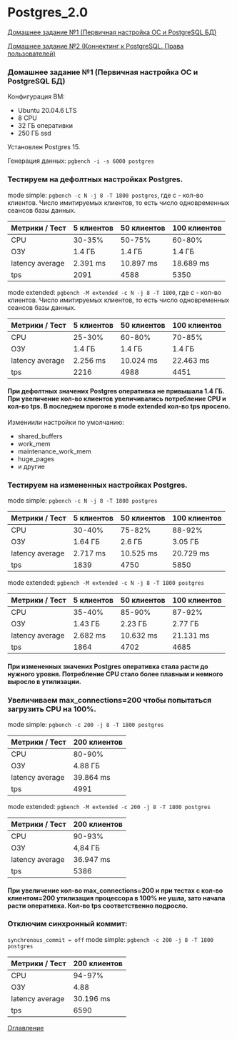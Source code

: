 # Postgres_2.0
<a id="contents"></a>
[Домашнее задание №1 (Первичная настройка ОС и PostgreSQL БД)](#1)

[Домашнее задание №2 (Коннектинг к PostgreSQL. Права пользователей)](#2)
<a id="1">
### Домашнее задание №1 (Первичная настройка ОС и PostgreSQL БД)
Конфигурация ВМ:
 - Ubuntu 20.04.6 LTS
 - 8 CPU
 - 32 ГБ оперативки
 - 250 ГБ ssd

Установлен Postgres 15.

Генерация данных:
`pgbench -i -s 6000 postgres`

### Тестируем на дефолтных настройках Postgres.

mode simple: `pgbench -c N -j 8 -T 1800 postgres`, где с - кол-во клиентов. Число имитируемых клиентов, то есть число одновременных сеансов базы данных.

| Метрики / Тест | 5 клиентов | 50 клиентов | 100 клиентов | 
| ----------- | ----------- | ----------- | ----------- |
| CPU    | 30-35% | 50-75% | 60-80% |
| ОЗУ    | 1.4 ГБ | 1.4 ГБ  | 1.4 ГБ |
| latency average    | 2.391 ms  | 10.897 ms  | 18.689 ms |
| tps    | 2091  | 4588   | 5350   |

mode extended: `pgbench -M extended -c N -j 8 -T 1800`, где с - кол-во клиентов. Число имитируемых клиентов, то есть число одновременных сеансов базы данных.

| Метрики / Тест | 5 клиентов | 50 клиентов | 100 клиентов | 
| ----------- | ----------- | ----------- | ----------- |
| CPU    | 25-30% | 60-80% | 70-85% |
| ОЗУ    | 1.4 ГБ | 1.4 ГБ  | 1.4 ГБ |
| latency average    | 2.256 ms  | 10.024 ms  | 22.463 ms |
| tps    | 2216  | 4988   | 4451  |

#### При дефолтных значених Postgres оперативка не привышала 1.4 ГБ. При увеличение кол-во клиентов увеличивались потребление CPU и кол-во tps. В последнем прогоне в mode extended кол-во tps просело.

Измениили настройки по умолчанию:
 - shared_buffers
 - work_mem
 - maintenance_work_mem
 - huge_pages
 - и другие

### Тестируем на измененных настройках Postgres.

mode simple: `pgbench -c N -j 8 -T 1800 postgres`

| Метрики / Тест | 5 клиентов | 50 клиентов | 100 клиентов | 
| ----------- | ----------- | ----------- | ----------- |
| CPU    | 30-40% | 75-82% | 88-92% |
| ОЗУ    | 1.64 ГБ | 2.6 ГБ  | 3.05 ГБ |
| latency average    | 2.717 ms  | 10.525 ms  | 20.729 ms |
| tps    | 1839  | 4750   | 5850   |

mode extended: `pgbench -M extended -c N -j 8 -T 1800 postgres`

| Метрики / Тест | 5 клиентов | 50 клиентов | 100 клиентов | 
| ----------- | ----------- | ----------- | ----------- |
| CPU    | 35-40% | 85-90% | 87-92% |
| ОЗУ    | 1.43 ГБ | 2.23 ГБ  | 2.77 ГБ |
| latency average    | 2.682 ms  | 10.632 ms  | 21.131 ms |
| tps    | 1864  | 4702   | 4685   |

#### При измененных значених Postgres оперативка стала расти до нужного уровня. Потребление CPU стало более плавным и немного выросло в утилизации.

### Увеличиваем max_connections=200 чтобы попытаться загрузить CPU на 100%.
mode simple: `pgbench -c 200 -j 8 -T 1800 postgres`

| Метрики / Тест | 200 клиентов |
| ----------- | ----------- |
| CPU    | 80-90% |
| ОЗУ    | 4.88 ГБ |
| latency average    | 39.864 ms |
| tps    | 4991 |

mode extended: `pgbench -M extended -c 200 -j 8 -T 1800 postgres`

| Метрики / Тест | 200 клиентов |
| ----------- | ----------- |
| CPU    | 90-93% |
| ОЗУ    | 4,84 ГБ |
| latency average    | 36.947 ms |
| tps    | 5386 |

#### При увеличение кол-во max_connections=200 и при тестах с кол-во клиентом=200 утилизация процессора в 100% не ушла, зато начала расти оперативка. Кол-во tps соответственно подросло.

### Отключим синхронный коммит:  
`synchronous_commit = off`
mode simple: `pgbench -c 200 -j 8 -T 1800 postgres`

| Метрики / Тест | 200 клиентов |
| ----------- | ----------- |
| CPU    | 94-97% |
| ОЗУ    | 4.88 |
| latency average    | 30.196 ms |
| tps    | 6590 |
</a>

[Оглавление](#contents)
